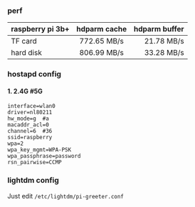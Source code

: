 
### perf
| raspberry pi 3b+ | hdparm cache | hdparm buffer |
| :--------------- | :-----------:| ------------: |
|  TF card         | 772.65 MB/s  | 21.78 MB/s    |
| hard disk        | 806.99 MB/s  | 33.28 MB/s    |

### hostapd config
#### 1. 2.4G #5G
```
interface=wlan0
driver=nl80211
hw_mode=g  #a
macaddr_acl=0
channel=6  #36
ssid=raspberry
wpa=2
wpa_key_mgmt=WPA-PSK
wpa_passphrase=password
rsn_pairwise=CCMP
```

### lightdm config
Just edit `/etc/lightdm/pi-greeter.conf`
